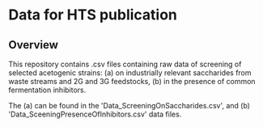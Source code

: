 # Data for HTS publication

## Overview

This repository contains .csv files containing raw data of screening of selected acetogenic strains:
(a) on industrially relevant saccharides from waste streams and 2G and 3G feedstocks, 
(b) in the presence of common fermentation inhibitors. 

The (a) can be found in the 'Data_ScreeningOnSaccharides.csv', and (b) 'Data_SceeningPresenceOfInhibitors.csv' data files.
